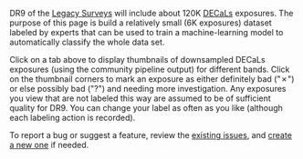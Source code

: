 <p>
    DR9 of the <a href="http://legacysurvey.org/decamls/">Legacy Surveys</a> will include about 120K
    <a href="http://legacysurvey.org/decamls/">DECaLs</a> exposures. The purpose of this page is build a
    relatively small (6K exposures) dataset labeled by experts that can be used to train a machine-learning model to automatically
    classify the whole data set.
</p>
<p>
    Click on a tab above to display thumbnails of downsampled DECaLs exposures (using the community pipeline output) for
    different bands. Click on the thumbnail corners to mark an exposure as either definitely bad ("&cross;") or else possibly bad ("?")
    and needing more investigation. Any exposures you view that are not labeled this way are assumed to be of sufficient quality for DR9.
    You can change your label as often as you like (although each labeling action is recorded).
</p>
<p>
    To report a bug or suggest a feature, review the <a href="https://github.com/dkirkby/legacyQA/issues">existing issues</a>, and
    <a href="https://github.com/dkirkby/legacyQA/issues/new">create a new one</a> if needed.
</p>
